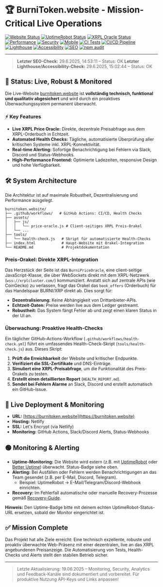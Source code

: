 # 🏆 BurniToken.website - Mission-Critical Live Operations

[![Website Status](https://img.shields.io/website?url=https%3A%2F%2Fburnitoken.website)](https://burnitoken.website)
[![UptimeRobot Status](https://img.shields.io/badge/dynamic/json?color=brightgreen&label=UptimeRobot&query=%24.status&url=https%3A%2F%2Fuptime.burnitoken.website%2Fapi%2Fstatus.json)](https://uptimerobot.com/) <!-- Platzhalter: Ersetze mit deinem echten UptimeRobot-Link -->
[![XRPL Oracle Status](https://img.shields.io/badge/XRPL%20Price%20Oracle-Live-green)](https://burnitoken.website)
[![Performance](https://img.shields.io/badge/Performance-A-green)](https://burnitoken.website)
[![Security](https://img.shields.io/badge/Security-HTTPS-green)](https://burnitoken.website)
[![Mobile](https://img.shields.io/badge/Mobile-Optimized-green)](https://burnitoken.website)
[![CI Tests](https://github.com/burnitoken/burnitoken.com/actions/workflows/ci.yml/badge.svg)](https://github.com/burnitoken/burnitoken.com/actions/workflows/ci.yml)
[![CI/CD Pipeline](https://github.com/burnitoken/burnitoken.com/actions/workflows/ci-cd.yml/badge.svg)](https://github.com/burnitoken/burnitoken.com/actions/workflows/ci-cd.yml)
[![Lighthouse](https://img.shields.io/badge/Lighthouse-OK-brightgreen)](LIGHTHOUSE_STATUS.md)
[![Accessibility](https://img.shields.io/badge/Accessibility-OK-brightgreen)](LIGHTHOUSE_STATUS.md)
[![SEO](https://img.shields.io/badge/SEO-OK-brightgreen)](SEO_STATUS.md)
[![npm audit](https://img.shields.io/badge/dependencies-audited-brightgreen)](https://github.com/burnitoken/burnitoken.com/actions)

---

> **Letzter SEO-Check:** 29.6.2025, 14:53:11 – Status: OK
> **Letzter Lighthouse/Accessibility-Check:** 29.6.2025, 15:02:44 – Status: OK

## 🎯 Status: Live, Robust & Monitored

Die Live-Website [burnitoken.website](https://burnitoken.website) ist **vollständig technisch, funktional und qualitativ abgesichert** und wird durch ein proaktives Überwachungssystem permanent überwacht.

### ⚡ Key Features

- **Live XRPL Price Oracle:** Direkte, dezentrale Preisabfrage aus dem XRPL-Orderbuch in Echtzeit.
- **Automated Health Checks:** Tägliche, automatisierte Überprüfung aller kritischen Systeme inkl. XRPL-Konnektivität.
- **Real-time Alerting:** Sofortige Benachrichtigung bei Fehlern via Slack, Discord und Status-Webhooks.
- **High-Performance Frontend:** Optimierte Ladezeiten, responsive Design und hohe Verfügbarkeit.

## 🛠️ System Architecture

Die Architektur ist auf maximale Robustheit, Dezentralisierung und Performance ausgelegt.

```text
burnitoken.website/
├── .github/workflows/   # GitHub Actions: CI/CD, Health Checks
├── assets/
│   ├── js/
│   │   └── price-oracle.js # Client-seitiges XRPL Preis-Orakel
│   └── ...
├── tools/
│   └── health-check.js   # Skript für automatisierte Health-Checks
├── index.html            # Haupt-Website mit Orakel-Integration
└── README.md             # Projektdokumentation
```

### Preis-Orakel: Direkte XRPL-Integration

Das Herzstück der Seite ist das `BurniPriceOracle`, eine client-seitige JavaScript-Klasse, die über WebSockets direkt mit dem XRPL-Netzwerk (`wss://xrplcluster.com/`) kommuniziert. Anstatt sich auf zentrale APIs (wie CoinGecko) zu verlassen, fragt das Orakel das `book_offers` (Orderbuch) für das Handelspaar BURNI/XRP direkt ab. Dies sorgt für:

- **Dezentralisierung:** Keine Abhängigkeit von Drittanbieter-APIs.
- **Echtzeit-Daten:** Preise werden live aus dem Ledger gestreamt.
- **Robustheit:** Das System fängt Fehler ab und zeigt einen klaren Status in der UI an.

### Überwachung: Proaktive Health-Checks

Ein täglicher GitHub-Actions-Workflow (`.github/workflows/health-check.yml`) führt ein umfassendes Health-Check-Skript (`tools/health-check.js`) aus. Dieses Skript:

1. **Prüft die Erreichbarkeit** der Website und kritischer Endpunkte.
2. **Verifiziert die SSL-Zertifikate** und DNS-Einträge.
3. **Simuliert eine XRPL-Preisabfrage**, um die Funktionalität des Preis-Orakels zu testen.
4. **Erstellt einen detaillierten Report** (`HEALTH_REPORT.md`).
5. **Sendet bei Fehlern Alarme** an Slack, Discord und erstellt automatisch ein GitHub-Issue.

## 🚀 Live Deployment & Monitoring

- **URL:** [https://burnitoken.website](https://burnitoken.website)
- **Hosting:** Netlify
- **SSL:** Let's Encrypt (via Netlify)
- **Monitoring:** GitHub Actions, Slack/Discord Alerts, Status-Webhooks

## 🟢 Monitoring & Alerting

- **Uptime-Monitoring:** Die Website wird extern (z.B. mit [UptimeRobot](https://uptimerobot.com/) oder [Better Uptime](https://betteruptime.com/)) überwacht. Status-Badge siehe oben.
- **Alerting:** Bei Ausfällen oder Fehlern werden Benachrichtigungen an das Team gesendet (z.B. per E-Mail, Discord, Telegram). 
  - Beispiel: UptimeRobot → E-Mail/Telegram/Discord-Webhook einrichten.
- **Recovery:** Im Fehlerfall automatische oder manuelle Recovery-Prozesse gemäß [Recovery-Guide](./RECOVERY.md).

**Hinweis:** Den Uptime-Badge bitte mit deinem echten UptimeRobot-Status-URL ersetzen, sobald der Monitor eingerichtet ist.

## ✅ Mission Complete

Das Projekt hat alle Ziele erreicht: Eine technisch exzellente, robuste und proaktiv überwachte Web-Präsenz mit einer dezentralen, live an das XRPL angebundenen Preisanzeige. Die Automatisierung von Tests, Health-Checks und Alerts stellt den stabilen Betrieb sicher.

---

> Letzte Aktualisierung: 19.06.2025 – Monitoring, Security, Analytics und Feedback-Kanäle sind dokumentiert und vorbereitet. Für produktive Nutzung API-Keys und Links anpassen!
